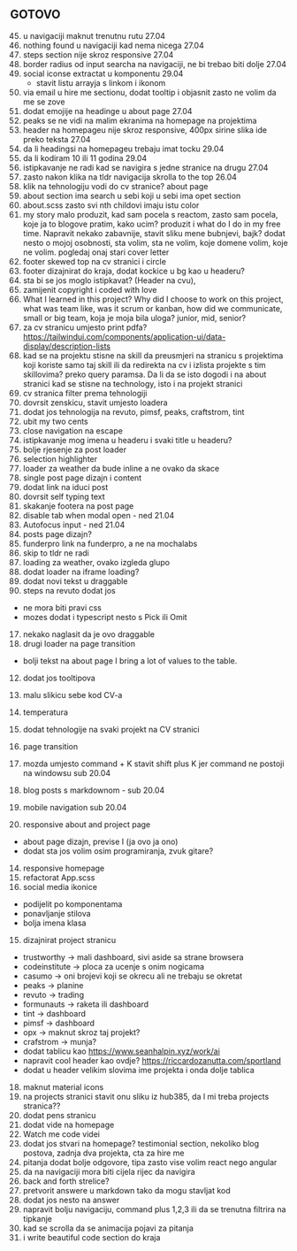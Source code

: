 ## GOTOVO

45. u navigaciji maknut trenutnu rutu 27.04
46. nothing found u navigaciji kad nema nicega 27.04
47. steps section nije skroz responsive 27.04
48. border radius od input searcha na navigaciji, ne bi trebao biti dolje 27.04
49. social iconse extractat u komponentu 29.04
    - stavit listu arrayja s linkom i ikonom
50. via email u hire me sectionu, dodat tooltip i objasnit zasto ne volim da me se zove
51. dodat emojije na headinge u about page 27.04
52. peaks se ne vidi na malim ekranima na homepage na projektima
53. header na homepageu nije skroz responsive, 400px sirine slika ide preko teksta 27.04
54. da li headingsi na homepageu trebaju imat tocku 29.04
55. da li kodiram 10 ili 11 godina 29.04
56. istipkavanje ne radi kad se navigira s jedne stranice na drugu 27.04
57. zasto nakon klika na tldr navigacija skrolla to the top 26.04
58. klik na tehnologiju vodi do cv stranice? about page
59. about section ima search u sebi koji u sebi ima opet section
60. about.scss zasto svi nth childovi imaju istu color
61. my story malo produzit, kad sam pocela s reactom, zasto sam pocela, koje ja to blogove pratim, kako ucim? produzit i what do I do in my free time. Napravit nekako zabavnije, stavit sliku mene bubnjevi, bajk? dodat nesto o mojoj osobnosti, sta volim, sta ne volim, koje domene volim, koje ne volim. pogledaj onaj stari cover letter
62. footer skewed top na cv stranici i circle
63. footer dizajnirat do kraja, dodat kockice u bg kao u headeru?
64. sta bi se jos moglo istipkavat? (Header na cvu),
65. zamijenit copyright i coded with love
66. What I learned in this project? Why did I choose to work on this project, what was team like, was it scrum or kanban, how did we communicate, small or big team, koja je moja bila uloga? junior, mid, senior?
67. za cv stranicu umjesto print pdfa? https://tailwindui.com/components/application-ui/data-display/description-lists
68. kad se na projektu stisne na skill da preusmjeri na stranicu s projektima koji koriste samo taj skill ili da redirekta na cv i izlista projekte s tim skillovima? preko query paramsa. Da li da se isto dogodi i na about stranici kad se stisne na technology, isto i na projekt stranici
69. cv stranica filter prema tehnologiji
70. dovrsit zenskicu, stavit umjesto loadera
71. dodat jos tehnologija na revuto, pimsf, peaks, craftstrom, tint
72. ubit my two cents
73. close navigation na escape
74. istipkavanje mog imena u headeru i svaki title u headeru?
75. bolje rjesenje za post loader
76. selection highlighter
77. loader za weather da bude inline a ne ovako da skace
78. single post page dizajn i content
79. dodat link na iduci post
80. dovrsit self typing text
81. skakanje footera na post page
82. disable tab when modal open - ned 21.04
83. Autofocus input - ned 21.04
84. posts page dizajn?
85. funderpro link na funderpro, a ne na mochalabs
86. skip to tldr ne radi
87. loading za weather, ovako izgleda glupo
88. dodat loader na iframe loading?
89. dodat novi tekst u draggable
90. steps na revuto dodat jos

- ne mora biti pravi css
- mozes dodat i typescript nesto s Pick ili Omit

17. nekako naglasit da je ovo draggable
18. drugi loader na page transition

- bolji tekst na about page I bring a lot of values to the table.

12. dodat jos tooltipova

13. malu slikicu sebe kod CV-a
14. temperatura
15. dodat tehnologije na svaki projekt na CV stranici
16. page transition
17. mozda umjesto command + K stavit shift plus K jer command ne postoji na windowsu sub 20.04
18. blog posts s markdownom - sub 20.04
19. mobile navigation sub 20.04
20. responsive about and project page

- about page dizajn, previse I (ja ovo ja ono)
- dodat sta jos volim osim programiranja, zvuk gitare?

14. responsive homepage
15. refactorat App.scss
16. social media ikonice

- podijelit po komponentama
- ponavljanje stilova
- bolja imena klasa

15. dizajnirat project stranicu

- trustworthy -> mali dashboard, sivi aside sa strane browsera
- codeinstitute -> ploca za ucenje s onim nogicama
- casumo -> oni brojevi koji se okrecu ali ne trebaju se okretat
- peaks -> planine
- revuto -> trading
- formunauts -> raketa ili dashboard
- tint -> dashboard
- pimsf -> dashboard
- opx -> maknut skroz taj projekt?
- crafstrom -> munja?
- dodat tablicu kao https://www.seanhalpin.xyz/work/ai
- napravit cool header kao ovdje? https://riccardozanutta.com/sportland
- dodat u header velikim slovima ime projekta i onda dolje tablica

18. maknut material icons
19. na projects stranici stavit onu sliku iz hub385, da l mi treba projects stranica??
20. dodat pens stranicu
21. dodat vide na homepage
22. Watch me code videi
23. dodat jos stvari na homepage? testimonial section, nekoliko blog postova, zadnja dva projekta, cta za hire me
24. pitanja dodat bolje odgovore, tipa zasto vise volim react nego angular
25. da na navigaciji mora biti cijela rijec da navigira
26. back and forth strelice?
27. pretvorit answere u markdown tako da mogu stavljat kod
28. dodat jos nesto na answer
29. napravit bolju navigaciju, command plus 1,2,3 ili da se trenutna filtrira na tipkanje
30. kad se scrolla da se animacija pojavi za pitanja
31. i write beautiful code section do kraja
